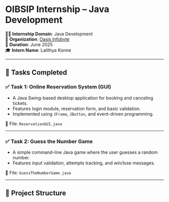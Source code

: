 # OIBSIP Internship – Java Development

👩‍💻 **Internship Domain**: Java Development  
🏢 **Organization**: [Oasis Infobyte](https://oasisinfobyte.com)  
📅 **Duration**: June 2025  
🎓 **Intern Name**: Lalithya Konne

---

## 📌 Tasks Completed

### ✅ Task 1: Online Reservation System (GUI)
- A Java Swing-based desktop application for booking and canceling tickets.
- Features login module, reservation form, and basic validation.
- Implemented using `JFrame`, `JButton`, and event-driven programming.

📁 File: `ReservationGUI.java`

---

### ✅ Task 2: Guess the Number Game
- A simple command-line Java game where the user guesses a random number.
- Features input validation, attempts tracking, and win/lose messages.

📁 File: `GuessTheNumberGame.java`

---

## 📂 Project Structure

